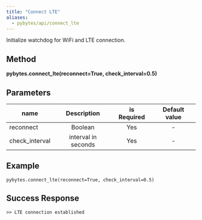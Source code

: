```yaml
---
title: "Connect LTE"
aliases:
  - pybytes/api/connect_lte
---
```


  Initialize watchdog for WiFi and LTE connection.

**Method**
----
**pybytes.connect_lte(reconnect=True, check_interval=0.5)**

**Parameters**
----
| name  | Description   | is Required    | Default value
| ------------- |:-------------:|:-------------:|:-------------:|
| reconnect   | Boolean  | Yes   | - |
| check_interval   | interval in seconds  | Yes  | - |

**Example**
----
`pybytes.connect_lte(reconnect=True, check_interval=0.5)`

**Success Response**
----

```
>> LTE connection established
```
